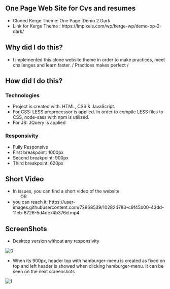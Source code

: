 ## One Page Web Site for Cvs and resumes
<ul>
<li>Cloned Kerge Theme: One Page: Demo 2 Dark </li>
<li>Link for Kerge Theme : https://lmpixels.com/wp/kerge-wp/demo-op-2-dark/ </li>
 </ul>
 
## Why did I do this?
<ul>
<li>I implemented this clone website theme in order to make practices, meet challenges and learn faster. / Practices makes perfect /</li>
 </ul>
 
## How did I do this?
### Technologies
<ul>
<li>Project is created with: HTML, CSS & JavaScript.</li>
<li>For CSS: LESS preprocessor is applied. In order to compile LESS files to CSS, node-sass with npm is utilized.</li>
<li>For JS: JQuery is applied</li>
 </ul>
 
### Responsivity
<ul>
<li>Fully Responsive</li>
<li>First breakpoint: 1000px </li> 
<li>Second breakpoint: 900px </li>
<li>Third breakpoint: 620px </li>
</ul>
  
## Short Video
<ul>
<li>In issues, you can find a short video of the website </li>
&nbsp &nbsp &nbsp OR
<li>you can reach it: https://user-images.githubusercontent.com/72968539/102824780-c9f45b00-43dd-11eb-8726-5d4de74b376d.mp4 </li>
</ul>

## ScreenShots
<ul>
 <li>Desktop version without any responsivity</li>
 </ul>

![0](https://user-images.githubusercontent.com/72968539/102826822-b5b25d00-43e1-11eb-9ce2-aedc8ad36865.png)

<ul>
 <li>When its 900px, header top with hamburger-menu is created as fixed on top and left header is showed when clicking hamburger-menu. It can be seen on the next screenshots </li>
 </ul>
 
![1](https://user-images.githubusercontent.com/72968539/102826916-e2667480-43e1-11eb-8b51-28bd27e714a4.png)




